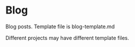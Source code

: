 # Blog

Blog posts. Template file is blog-template.md

Different projects may have different template files.
